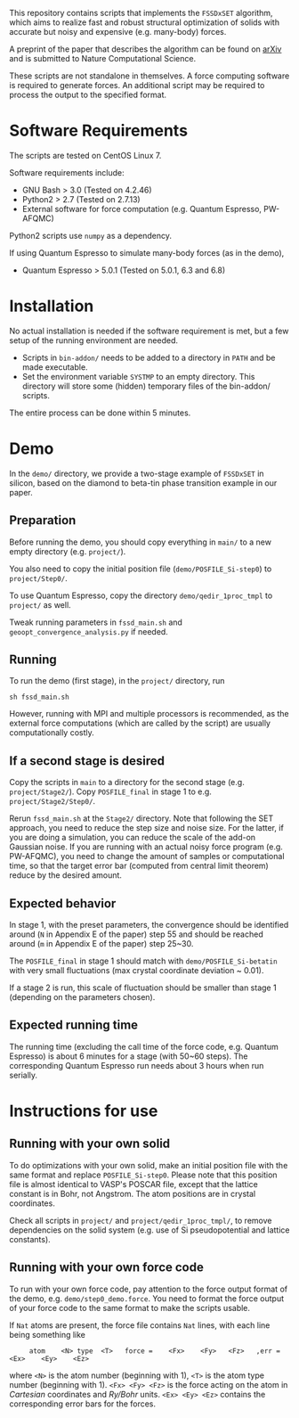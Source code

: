 This repository contains scripts that implements the `FSSDxSET` algorithm, which aims to realize fast and robust structural optimization of solids with accurate but noisy and expensive (e.g. many-body) forces.

A preprint of the paper that describes the algorithm can be found on [arXiv](https://arxiv.org/abs/2204.12074) and is submitted to Nature Computational Science.

These scripts are not standalone in themselves. A force computing software is required to generate forces. An additional script may be required to process the output to the specified format.

# Software Requirements

The scripts are tested on CentOS Linux 7.

Software requirements include:

- GNU Bash > 3.0 (Tested on 4.2.46)
- Python2 > 2.7 (Tested on 2.7.13)
- External software for force computation (e.g. Quantum Espresso, PW-AFQMC)

Python2 scripts use `numpy` as a dependency.

If using Quantum Espresso to simulate many-body forces (as in the demo),
- Quantum Espresso > 5.0.1 (Tested on 5.0.1, 6.3 and 6.8)

# Installation

No actual installation is needed if the software requirement is met, but a few setup of the running environment are needed.

- Scripts in `bin-addon/` needs to be added to a directory in `PATH` and be made executable.
- Set the environment variable `SYSTMP` to an empty directory. This directory will store some (hidden) temporary files of the bin-addon/ scripts.

The entire process can be done within 5 minutes.

# Demo

In the `demo/` directory, we provide a two-stage example of `FSSDxSET` in silicon, based on the diamond to beta-tin phase transition example in our paper.

## Preparation

Before running the demo, you should copy everything in `main/` to a new empty directory (e.g. `project/`).

You also need to copy the initial position file (`demo/POSFILE_Si-step0`) to `project/Step0/`.

To use Quantum Espresso, copy the directory `demo/qedir_1proc_tmpl` to `project/` as well.

Tweak running parameters in `fssd_main.sh` and `geoopt_convergence_analysis.py` if needed.

## Running

To run the demo (first stage), in the `project/` directory, run
```
sh fssd_main.sh
```
However, running with MPI and multiple processors is recommended, as the external force computations (which are called by the script) are usually computationally costly.

## If a second stage is desired

Copy the scripts in `main` to a directory for the second stage (e.g. `project/Stage2/`). Copy `POSFILE_final` in stage 1 to e.g. `project/Stage2/Step0/`.

Rerun `fssd_main.sh` at the `Stage2/` directory. Note that following the SET approach, you need to reduce the step size and noise size. For the latter, if you are doing a simulation, you can reduce the scale of the add-on Gaussian noise. If you are running with an actual noisy force program (e.g. PW-AFQMC), you need to change the amount of samples or computational time, so that the target error bar (computed from central limit theorem) reduce by the desired amount.

## Expected behavior

In stage 1, with the preset parameters, the convergence should be identified around (`N` in Appendix E of the paper) step 55 and should be reached around (`m` in Appendix E of the paper) step 25\~30.

The `POSFILE_final` in stage 1 should match with `demo/POSFILE_Si-betatin` with very small fluctuations (max crystal coordinate deviation \~ 0.01).

If a stage 2 is run, this scale of fluctuation should be smaller than stage 1 (depending on the parameters chosen).

## Expected running time

The running time (excluding the call time of the force code, e.g. Quantum Espresso) is about 6 minutes for a stage (with 50~60 steps).
The corresponding Quantum Espresso run needs about 3 hours when run serially.

# Instructions for use

## Running with your own solid

To do optimizations with your own solid, make an initial position file with the same format and replace `POSFILE_Si-step0`. Please note that this position file is almost identical to VASP's POSCAR file, except that the lattice constant is in Bohr, not Angstrom. The atom positions are in crystal coordinates.

Check all scripts in `project/` and `project/qedir_1proc_tmpl/`, to remove dependencies on the solid system (e.g. use of Si pseudopotential and lattice constants).

## Running with your own force code

To run with your own force code, pay attention to the force output format of the demo, e.g. `demo/step0_demo.force`. You need to format the force output of your force code to the same format to make the scripts usable.

If `Nat` atoms are present, the force file contains `Nat` lines, with each line being something like
```
     atom    <N> type  <T>   force =    <Fx>    <Fy>   <Fz>   ,err =    <Ex>    <Ey>    <Ez>
```
where `<N>` is the atom number (beginning with 1), `<T>` is the atom type number (beginning with 1). `<Fx> <Fy> <Fz>` is the force acting on the atom in _Cartesian_ coordinates and _Ry/Bohr_ units. `<Ex> <Ey> <Ez>` contains the corresponding error bars for the forces.
